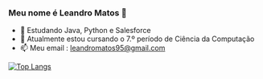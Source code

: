 ### Meu nome é Leandro Matos 👋


- 🌱 Estudando Java, Python e Salesforce
- 💬 Atualmente estou cursando o 7.º período de Ciência da Computação
- 📫 Meu email : leandromatos95@gmail.com

[![Top Langs](https://github-readme-stats.vercel.app/api/top-langs/?username=LeandroFariasMatos&layout=compact)](https://github.com/LeandroFariasMatos/github-readme-stats)
